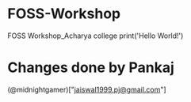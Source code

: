 # FOSS-Workshop
FOSS Workshop_Acharya college
print('Hello World!')

# Changes done by Pankaj
(@midnightgamer)["jaiswal1999.pj@gmail.com"]